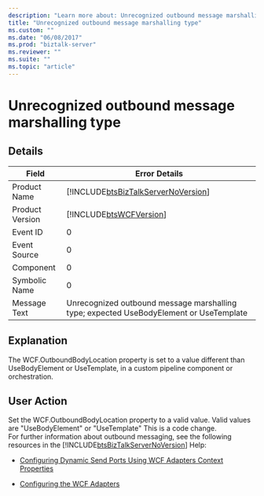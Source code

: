 ```yaml
---
description: "Learn more about: Unrecognized outbound message marshalling type"
title: "Unrecognized outbound message marshalling type"
ms.custom: ""
ms.date: "06/08/2017"
ms.prod: "biztalk-server"
ms.reviewer: ""
ms.suite: ""
ms.topic: "article"
---
```

# Unrecognized outbound message marshalling type
## Details  
  
|      Field      |                                  Error Details                                     |
|-----------------|----------------------------------------------------------------------------------------|
|  Product Name   |   [!INCLUDE[btsBizTalkServerNoVersion](../includes/btsbiztalkservernoversion-md.md)]   |
| Product Version |               [!INCLUDE[btsWCFVersion](../includes/btswcfversion-md.md)]               |
|    Event ID     |                                           0                                            |
|  Event Source   |                                           0                                            |
|    Component    |                                           0                                            |
|  Symbolic Name  |                                           0                                            |
|  Message Text   | Unrecognized outbound message marshalling type; expected UseBodyElement or UseTemplate |
  
## Explanation  
 The WCF.OutboundBodyLocation property is set to a value different than UseBodyElement or UseTemplate, in a custom pipeline component or orchestration.  
  
## User Action  
 Set the WCF.OutboundBodyLocation property to a valid value. Valid values are "UseBodyElement" or "UseTemplate" This is a code change.   
For further information about outbound messaging, see the following resources in the [!INCLUDE[btsBizTalkServerNoVersion](../includes/btsbiztalkservernoversion-md.md)] Help:  
  
-   [Configuring Dynamic Send Ports Using WCF Adapters Context Properties](../core/configuring-dynamic-send-ports-using-wcf-adapters-context-properties.md)  
  
-   [Configuring the WCF Adapters](../core/configuring-the-wcf-adapters.md)
